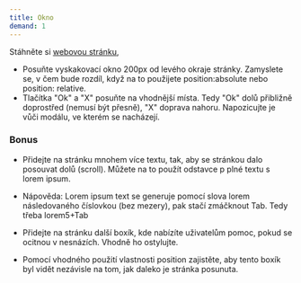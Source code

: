 ```yaml
---
title: Okno
demand: 1
---
```


Stáhněte si [webovou stránku](assets/okno.zip),

- Posuňte vyskakovací okno 200px od levého okraje stránky. Zamyslete se, v čem bude rozdíl, když na to použijete position:absolute nebo position: relative.
- Tlačítka "Ok" a "X" posuňte na vhodnější místa.
Tedy "Ok" dolů přibližně doprostřed (nemusí být přesně), "X" doprava nahoru.
Napozicujte je vůči modálu, ve kterém se nacházejí.

### Bonus

- Přidejte na stránku mnohem více textu, tak, aby se stránkou dalo posouvat dolů (scroll). Můžete na to použít odstavce p plné textu s lorem ipsum.
- Nápověda:
Lorem ipsum text se generuje pomocí slova lorem následovaného číslovkou (bez mezery), pak stačí zmáčknout Tab.
Tedy třeba lorem5+Tab

- Přidejte na stránku další boxík, kde nabízíte uživatelům pomoc, pokud se ocitnou v nesnázích. Vhodně ho ostylujte.
- Pomocí vhodného použití vlastnosti position zajistěte, aby tento boxík byl vidět nezávisle na tom, jak daleko je stránka posunuta.

